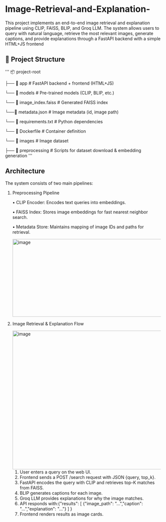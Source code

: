 # Image-Retrieval-and-Explanation-
This project implements an end-to-end image retrieval and explanation pipeline using CLIP, FAISS, BLIP, and Groq LLM. The system allows users to query with natural language, retrieve the most relevant images, generate captions, and provide explanations through a FastAPI backend with a simple HTML+JS frontend

## 📂 Project Structure
'''
📦 project-root

├── 📂 app # FastAPI backend + frontend (HTML+JS)

 └── 📂 models # Pre-trained models (CLIP, BLIP, etc.)
 
 └── 📄 image_index.faiss # Generated FAISS index
 
 └──📄 metadata.json # Image metadata (id, image path)
 
 └── 📄 requirements.txt # Python dependencies
 
 └── 📄 Dockerfile # Container definition
 
 └── 📂 images # Image dataset

├── 📂 preprocessing # Scripts for dataset download & embedding generation
'''
## Architecture
The system consists of two main pipelines:

1. Preprocessing Pipeline

   •	CLIP Encoder: Encodes text queries into embeddings.

   •	FAISS Index: Stores image embeddings for fast nearest neighbor search.

   •	Metadata Store: Maintains mapping of image IDs and paths for retrieval.

   <img width="728" height="251" alt="image" src="https://github.com/user-attachments/assets/fdc22918-f156-46dd-b52b-6e98f6dbc3d0" />

2. Image Retrieval & Explanation Flow

   
   <img width="644" height="448" alt="image" src="https://github.com/user-attachments/assets/6f138b1b-d476-4d17-a4c5-d82802b4465c" />
   
   1.	User enters a query on the web UI.
   2.	Frontend sends a POST /search request with JSON {query, top_k}.
   3.	FastAPI encodes the query with CLIP and retrieves top-K matches from FAISS.
   4.	BLIP generates captions for each image.
   5.	Groq LLM provides explanations for why the image matches.
   6.	API responds with:{"results": [ {"image_path": "...","caption": "...","explanation": "..."} ] }
   7.	Frontend renders results as image cards.







